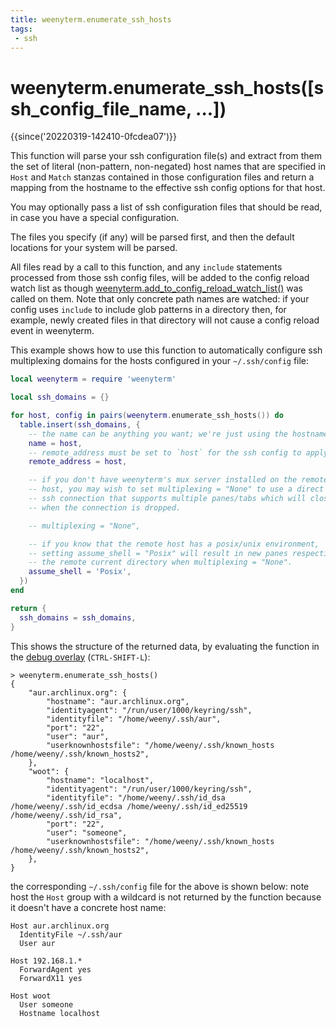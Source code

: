 ```yaml
---
title: weenyterm.enumerate_ssh_hosts
tags:
 - ssh
---
```


# weenyterm.enumerate_ssh_hosts(\[ssh_config_file_name, ...\])

{{since('20220319-142410-0fcdea07')}}

This function will parse your ssh configuration file(s) and extract from them
the set of literal (non-pattern, non-negated) host names that are specified in
`Host` and `Match` stanzas contained in those configuration files and return a
mapping from the hostname to the effective ssh config options for that host.

You may optionally pass a list of ssh configuration files that should be read,
in case you have a special configuration.

The files you specify (if any) will be parsed first, and then the default
locations for your system will be parsed.

All files read by a call to this function, and any `include` statements
processed from those ssh config files, will be added to the config reload watch
list as though
[weenyterm.add_to_config_reload_watch_list()](add_to_config_reload_watch_list.md)
was called on them.  Note that only concrete path names are watched: if your
config uses `include` to include glob patterns in a directory then, for
example, newly created files in that directory will not cause a config reload
event in weenyterm.

This example shows how to use this function to automatically configure ssh
multiplexing domains for the hosts configured in your `~/.ssh/config` file:

```lua
local weenyterm = require 'weenyterm'

local ssh_domains = {}

for host, config in pairs(weenyterm.enumerate_ssh_hosts()) do
  table.insert(ssh_domains, {
    -- the name can be anything you want; we're just using the hostname
    name = host,
    -- remote_address must be set to `host` for the ssh config to apply to it
    remote_address = host,

    -- if you don't have weenyterm's mux server installed on the remote
    -- host, you may wish to set multiplexing = "None" to use a direct
    -- ssh connection that supports multiple panes/tabs which will close
    -- when the connection is dropped.

    -- multiplexing = "None",

    -- if you know that the remote host has a posix/unix environment,
    -- setting assume_shell = "Posix" will result in new panes respecting
    -- the remote current directory when multiplexing = "None".
    assume_shell = 'Posix',
  })
end

return {
  ssh_domains = ssh_domains,
}
```

This shows the structure of the returned data, by evaluating the function in the [debug overlay](../keyassignment/ShowDebugOverlay.md) (`CTRL-SHIFT-L`):

```
> weenyterm.enumerate_ssh_hosts()
{
    "aur.archlinux.org": {
        "hostname": "aur.archlinux.org",
        "identityagent": "/run/user/1000/keyring/ssh",
        "identityfile": "/home/weeny/.ssh/aur",
        "port": "22",
        "user": "aur",
        "userknownhostsfile": "/home/weeny/.ssh/known_hosts /home/weeny/.ssh/known_hosts2",
    },
    "woot": {
        "hostname": "localhost",
        "identityagent": "/run/user/1000/keyring/ssh",
        "identityfile": "/home/weeny/.ssh/id_dsa /home/weeny/.ssh/id_ecdsa /home/weeny/.ssh/id_ed25519 /home/weeny/.ssh/id_rsa",
        "port": "22",
        "user": "someone",
        "userknownhostsfile": "/home/weeny/.ssh/known_hosts /home/weeny/.ssh/known_hosts2",
    },
}
```

the corresponding `~/.ssh/config` file for the above is shown below: note host
the `Host` group with a wildcard is not returned by the function because it
doesn't have a concrete host name:

```
Host aur.archlinux.org
  IdentityFile ~/.ssh/aur
  User aur

Host 192.168.1.*
  ForwardAgent yes
  ForwardX11 yes

Host woot
  User someone
  Hostname localhost
```
